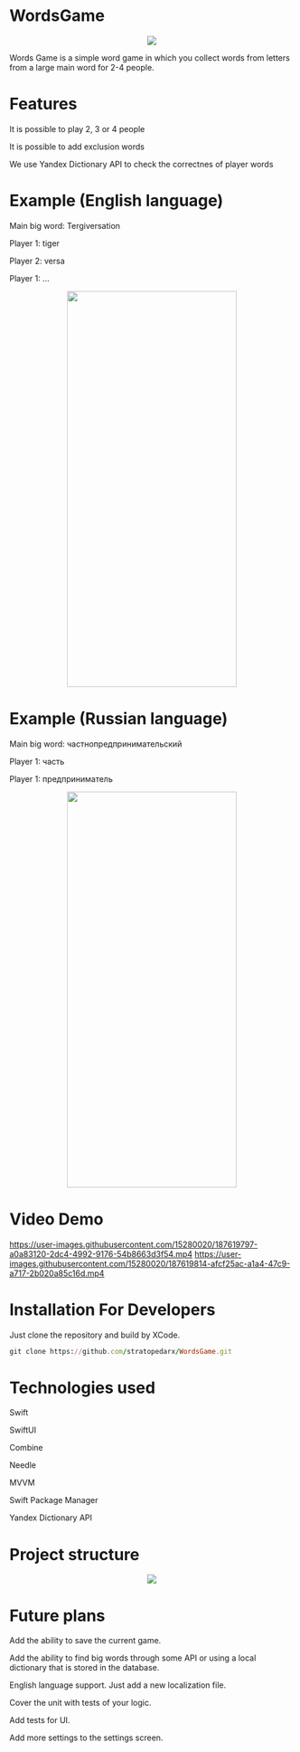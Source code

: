 # WordsGame
<p align="center">
  <img src="https://user-images.githubusercontent.com/15280020/187608688-8554f3c3-82dc-48fb-9537-add299066cc6.png" />
</p>
  
Words Game is a simple word game in which you collect words from letters from a large main word for 2-4 people.

# Features

It is possible to play 2, 3 or 4 people

It is possible to add exclusion words

We use Yandex Dictionary API to check the correctnes of player words

# Example (English language)

Main big word: Tergiversation

Player 1: tiger

Player 2: versa

Player 1: ...

<p align="center">
  <img src="https://user-images.githubusercontent.com/15280020/187610754-09c97200-7685-4ab5-9c59-7e2d49ddedc6.png"  width="300" height="700">
</p>

# Example (Russian language)

Main big word: частнопредпринимательский

Player 1: часть

Player 1: предприниматель

<p align="center">
  <img src="https://user-images.githubusercontent.com/15280020/187614914-2fc4f947-7723-4d95-90b4-1e1eefd1fed8.png"  width="300" height="700">
</p>

# Video Demo

https://user-images.githubusercontent.com/15280020/187619797-a0a83120-2dc4-4992-9176-54b8663d3f54.mp4
https://user-images.githubusercontent.com/15280020/187619814-afcf25ac-a1a4-47c9-a717-2b020a85c16d.mp4

# Installation For Developers

Just clone the repository and build by XCode.

```ruby
git clone https://github.com/stratopedarx/WordsGame.git
```

# Technologies used

Swift

SwiftUI

Combine

Needle

MVVM

Swift Package Manager

Yandex Dictionary API

# Project structure

<p align="center">
  <img src="https://user-images.githubusercontent.com/15280020/187616039-b3d78d23-4a3b-4efc-b8d3-b65172ecb297.png">
</p>

# Future plans

Add the ability to save the сurrent game.

Add the ability to find big words through some API or using a local dictionary that is stored in the database.

English language support. Just add a new localization file.

Cover the unit with tests of your logic.

Add tests for UI.

Add more settings to the settings screen.

